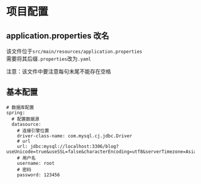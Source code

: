 # 项目配置

## application.properties 改名

  该文件位于``src/main/resources/application.properties``  
  需要将其后缀``.properties``改为``.yaml``  

  注意：该文件中要注意每句末尾不能存在空格

## 基本配置

    # 数据库配置
    spring:
      # 配置数据源
      datasource:
        # 连接引擎位置
        driver-class-name: com.mysql.cj.jdbc.Driver
        # url
        url: jdbc:mysql://localhost:3306/blog?useUnicode=true&useSSL=false&characterEncoding=utf8&serverTimezone=Asia/Shanghai
        # 用户名
        username: root
        # 密码
        password: 123456

